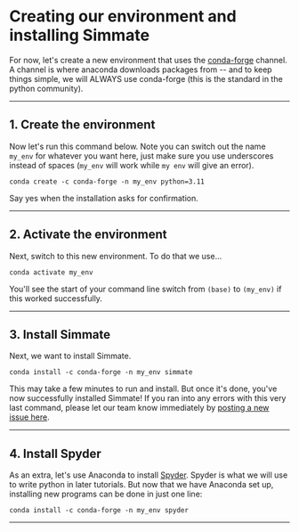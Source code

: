 
# Creating our environment and installing Simmate

For now, let's create a new environment that uses the [conda-forge](https://conda-forge.org/) channel. A channel is where anaconda downloads packages from -- and to keep things simple, we will ALWAYS use conda-forge (this is the standard in the python community). 

----------------------------------------------------------------------

## 1. Create the environment

Now let's run this command below. Note you can switch out the name `my_env` for whatever you want here, just make sure you use underscores instead of spaces (`my_env` will work while `my env` will give an error).

``` shell
conda create -c conda-forge -n my_env python=3.11
```

Say yes when the installation asks for confirmation. 

----------------------------------------------------------------------

## 2. Activate the environment
Next, switch to this new environment. To do that we use...

``` shell
conda activate my_env
```

You'll see the start of your command line switch from `(base)` to `(my_env)` if this worked successfully. 

----------------------------------------------------------------------

## 3. Install Simmate
Next, we want to install Simmate.

``` shell
conda install -c conda-forge -n my_env simmate
```

This may take a few minutes to run and install. But once it's done, you've now successfully installed Simmate! If you ran into any errors with this very last command, please let our team know immediately by [posting a new issue here](https://github.com/jacksund/simmate/issues/).

----------------------------------------------------------------------

## 4. Install Spyder

As an extra, let's use Anaconda to install [Spyder](https://www.spyder-ide.org/). Spyder is what we will use to write python in later tutorials. But now that we have Anaconda set up, installing new programs can be done in just one line:
``` shell
conda install -c conda-forge -n my_env spyder
```

----------------------------------------------------------------------

